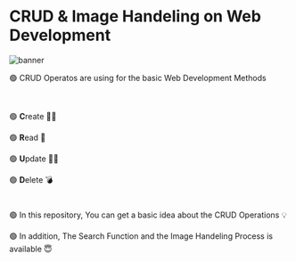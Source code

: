 # CRUD & Image Handeling on Web Development

![banner](https://socialify.git.ci/georgiananand/CRUD-on-Web-Development/image?description=1&font=Source%20Code%20Pro&forks=1&language=1&name=1&owner=1&pattern=Floating%20Cogs&stargazers=1&theme=Dark)



<p>🟢 CRUD Operatos are using for the basic Web Development Methods</p><br>

<p>🟢 <strong>C</strong>reate ✍🏻</p>
<p>🟢 <strong>R</strong>ead 📖</p>
<p>🟢 <strong>U</strong>pdate ✍🏼</p>
<p>🟢 <strong>D</strong>elete 💣</p>

#

<p>🟢 In this repository, You can get a basic idea about the CRUD Operations 💡</p>
<p>🟢 In addition, The Search Function and the Image Handeling Process is available 😇</p>

#
